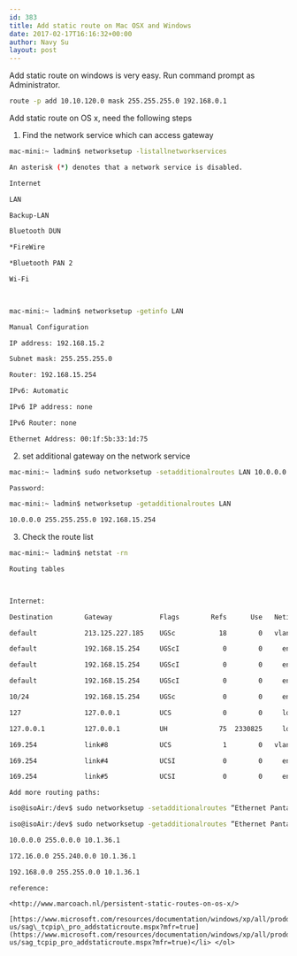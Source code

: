 ```yaml
---
id: 383
title: Add static route on Mac OSX and Windows
date: 2017-02-17T16:16:32+00:00
author: Navy Su
layout: post
---
```

Add static route on windows is very easy. Run command prompt as Administrator.
  

```bash
route -p add 10.10.120.0 mask 255.255.255.0 192.168.0.1
```

Add static route on OS x, need the following steps

  1. Find the network service which can access gateway
    
```bash
mac-mini:~ ladmin$ networksetup -listallnetworkservices

An asterisk (*) denotes that a network service is disabled.

Internet

LAN

Backup-LAN

Bluetooth DUN

*FireWire

*Bluetooth PAN 2

Wi-Fi

 

mac-mini:~ ladmin$ networksetup -getinfo LAN

Manual Configuration

IP address: 192.168.15.2

Subnet mask: 255.255.255.0

Router: 192.168.15.254

IPv6: Automatic

IPv6 IP address: none

IPv6 Router: none

Ethernet Address: 00:1f:5b:33:1d:75
```

  2. set additional gateway on the network service
    
```bash
mac-mini:~ ladmin$ sudo networksetup -setadditionalroutes LAN 10.0.0.0 255.255.255.0 192.168.15.254

Password:

mac-mini:~ ladmin$ networksetup -getadditionalroutes LAN

10.0.0.0 255.255.255.0 192.168.15.254
```

  3. Check the route list
  
     
    
```bash
mac-mini:~ ladmin$ netstat -rn

Routing tables

 

Internet:

Destination        Gateway            Flags        Refs      Use   Netif Expire

default            213.125.227.185    UGSc           18        0   vlan0

default            192.168.15.254     UGScI           0        0     en0

default            192.168.15.254     UGScI           0        0     en1

default            192.168.15.254     UGScI           0        0     en2

10/24              192.168.15.254     UGSc            0        0     en1

127                127.0.0.1          UCS             0        0     lo0

127.0.0.1          127.0.0.1          UH             75  2330825     lo0

169.254            link#8             UCS             1        0   vlan0

169.254            link#4             UCSI            0        0     en0

169.254            link#5             UCSI            0        0     en1

```
    
    Add more routing paths:
  
    
    
```bash
iso@isoAir:/dev$ sudo networksetup -setadditionalroutes “Ethernet Pantalla Trabajo” 10.0.0.0 255.0.0.0 10.1.36.1 172.16.0.0 255.240.0.0 10.1.36.1 192.168.0.0 255.255.0.0 10.1.36.1

iso@isoAir:/dev$ sudo networksetup -getadditionalroutes “Ethernet Pantalla Trabajo”

10.0.0.0 255.0.0.0 10.1.36.1

172.16.0.0 255.240.0.0 10.1.36.1

192.168.0.0 255.255.0.0 10.1.36.1

```
    
    reference:
    
    <http://www.marcoach.nl/persistent-static-routes-on-os-x/>
    
    [https://www.microsoft.com/resources/documentation/windows/xp/all/proddocs/en-us/sag\_tcpip\_pro_addstaticroute.mspx?mfr=true](https://www.microsoft.com/resources/documentation/windows/xp/all/proddocs/en-us/sag_tcpip_pro_addstaticroute.mspx?mfr=true)</li> </ol>